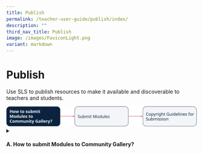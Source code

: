 ```yaml
---
title: Publish
permalink: /teacher-user-guide/publish/index/
description: ""
third_nav_title: Publish
image: /images/FaviconLight.png
variant: markdown
---
```

<h1>Publish</h1>
<p>Use SLS to publish resources to make it available and discoverable to teachers and students.</p>

<img alt="Publish" src="/images/2Teacher/Flow_Publish.svg">

<details>
 <summary><h4>A. How to submit Modules to Community Gallery?</h4></summary>
<ul>
    <li><a target="_blank" href="/teacher-user-guide/publish/submit-modules/">(A1) Submit Modules</a></li>
    <li><a target="_blank" href="/teacher-user-guide/publish/copyright-guidelines-for-submission/">(A2) Copyright Guidelines for Submission</a></li>
  </ul>
</details>